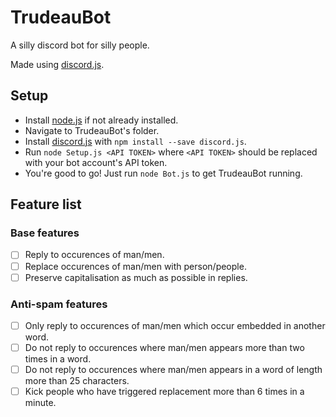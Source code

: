 # TrudeauBot

A silly discord bot for silly people.

Made using [discord.js](https://discord.js.org/#/).

## Setup

* Install [node.js](https://nodejs.org/en/) if not already installed.
* Navigate to TrudeauBot's folder.
* Install [discord.js](https://discord.js.org/#/) with `npm install --save discord.js`.
* Run `node Setup.js <API TOKEN>` where `<API TOKEN>` should be replaced with your bot account's API token.
* You're good to go! Just run `node Bot.js` to get TrudeauBot running.

## Feature list
### Base features
- [ ] Reply to occurences of man/men.
- [ ] Replace occurences of man/men with person/people.
- [ ] Preserve capitalisation as much as possible in replies.

### Anti-spam features
- [ ] Only reply to occurences of man/men which occur embedded in another word.
- [ ] Do not reply to occurences where man/men appears more than two times in a word.
- [ ] Do not reply to occurences where man/men appears in a word of length more than 25 characters.
- [ ] Kick people who have triggered replacement more than 6 times in a minute.
